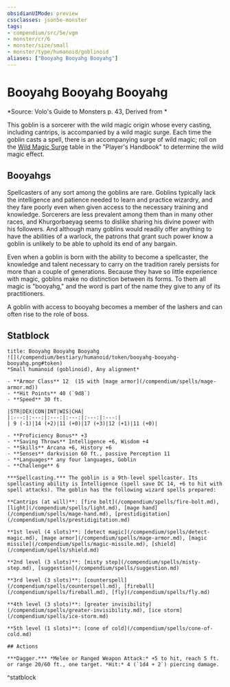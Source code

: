 ```yaml
---
obsidianUIMode: preview
cssclasses: json5e-monster
tags:
- compendium/src/5e/vgm
- monster/cr/6
- monster/size/small
- monster/type/humanoid/goblinoid
aliases: ["Booyahg Booyahg Booyahg"]
---
```

# Booyahg Booyahg Booyahg
*Source: Volo's Guide to Monsters p. 43, Derived from *  

This goblin is a sorcerer with the wild magic origin whose every casting, including cantrips, is accompanied by a wild magic surge. Each time the goblin casts a spell, there is an accompanying surge of wild magic; roll on the [Wild Magic Surge](/compendium/tables/wild-magic-surge.md) table in the "Player's Handbook" to determine the wild magic effect.

## Booyahgs

Spellcasters of any sort among the goblins are rare. Goblins typically lack the intelligence and patience needed to learn and practice wizardry, and they fare poorly even when given access to the necessary training and knowledge. Sorcerers are less prevalent among them than in many other races, and Khurgorbaeyag seems to dislike sharing his divine power with his followers. And although many goblins would readily offer anything to have the abilities of a warlock, the patrons that grant such power know a goblin is unlikely to be able to uphold its end of any bargain.

Even when a goblin is born with the ability to become a spellcaster, the knowledge and talent necessary to carry on the tradition rarely persists for more than a couple of generations. Because they have so little experience with magic, goblins make no distinction between its forms. To them all magic is "booyahg," and the word is part of the name they give to any of its practitioners.

A goblin with access to booyahg becomes a member of the lashers and can often rise to the role of boss.

## Statblock

```ad-statblock
title: Booyahg Booyahg Booyahg
![](/compendium/bestiary/humanoid/token/booyahg-booyahg-booyahg.png#token)
*Small humanoid (goblinoid), Any alignment*

- **Armor Class** 12  (15 with [mage armor](/compendium/spells/mage-armor.md))
- **Hit Points** 40 (`9d8`)
- **Speed** 30 ft.

|STR|DEX|CON|INT|WIS|CHA|
|:---:|:---:|:---:|:---:|:---:|:---:|
| 9 (-1)|14 (+2)|11 (+0)|17 (+3)|12 (+1)|11 (+0)|

- **Proficiency Bonus** +3
- **Saving Throws** Intelligence +6, Wisdom +4
- **Skills** Arcana +6, History +6
- **Senses** darkvision 60 ft., passive Perception 11
- **Languages** any four languages, Goblin
- **Challenge** 6

***Spellcasting.*** The goblin is a 9th-level spellcaster. Its spellcasting ability is Intelligence (spell save DC 14, +6 to hit with spell attacks). The goblin has the following wizard spells prepared:

**Cantrips (at will)**: [fire bolt](/compendium/spells/fire-bolt.md), [light](/compendium/spells/light.md), [mage hand](/compendium/spells/mage-hand.md), [prestidigitation](/compendium/spells/prestidigitation.md)

**1st level (4 slots)**: [detect magic](/compendium/spells/detect-magic.md), [mage armor](/compendium/spells/mage-armor.md), [magic missile](/compendium/spells/magic-missile.md), [shield](/compendium/spells/shield.md)

**2nd level (3 slots)**: [misty step](/compendium/spells/misty-step.md), [suggestion](/compendium/spells/suggestion.md)

**3rd level (3 slots)**: [counterspell](/compendium/spells/counterspell.md), [fireball](/compendium/spells/fireball.md), [fly](/compendium/spells/fly.md)

**4th level (3 slots)**: [greater invisibility](/compendium/spells/greater-invisibility.md), [ice storm](/compendium/spells/ice-storm.md)

**5th level (1 slots)**: [cone of cold](/compendium/spells/cone-of-cold.md)

## Actions

***Dagger.*** *Melee or Ranged Weapon Attack:* +5 to hit, reach 5 ft. or range 20/60 ft., one target. *Hit:* 4 (`1d4 + 2`) piercing damage.
```
^statblock